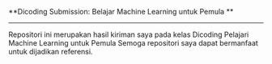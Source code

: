 **Dicoding Submission: Belajar Machine Learning untuk Pemula **

-------------------------------------------------------

Repositori ini merupakan hasil kiriman saya pada kelas Dicoding Pelajari Machine Learning untuk Pemula Semoga repositori saya dapat bermanfaat untuk dijadikan referensi.
